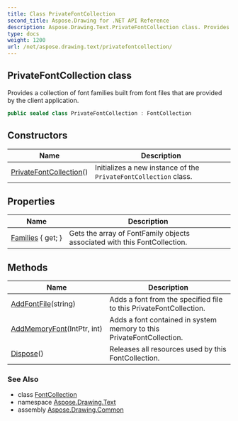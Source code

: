 ```yaml
---
title: Class PrivateFontCollection
second_title: Aspose.Drawing for .NET API Reference
description: Aspose.Drawing.Text.PrivateFontCollection class. Provides a collection of font families built from font files that are provided by the client application
type: docs
weight: 1200
url: /net/aspose.drawing.text/privatefontcollection/
---
```

## PrivateFontCollection class

Provides a collection of font families built from font files that are provided by the client application.

```csharp
public sealed class PrivateFontCollection : FontCollection
```

## Constructors

| Name | Description |
| --- | --- |
| [PrivateFontCollection](privatefontcollection/)() | Initializes a new instance of the `PrivateFontCollection` class. |

## Properties

| Name | Description |
| --- | --- |
| [Families](../../aspose.drawing.text/fontcollection/families/) { get; } | Gets the array of FontFamily objects associated with this FontCollection. |

## Methods

| Name | Description |
| --- | --- |
| [AddFontFile](../../aspose.drawing.text/privatefontcollection/addfontfile/)(string) | Adds a font from the specified file to this PrivateFontCollection. |
| [AddMemoryFont](../../aspose.drawing.text/privatefontcollection/addmemoryfont/)(IntPtr, int) | Adds a font contained in system memory to this PrivateFontCollection. |
| [Dispose](../../aspose.drawing.text/fontcollection/dispose/)() | Releases all resources used by this FontCollection. |

### See Also

* class [FontCollection](../fontcollection/)
* namespace [Aspose.Drawing.Text](../../aspose.drawing.text/)
* assembly [Aspose.Drawing.Common](../../)


